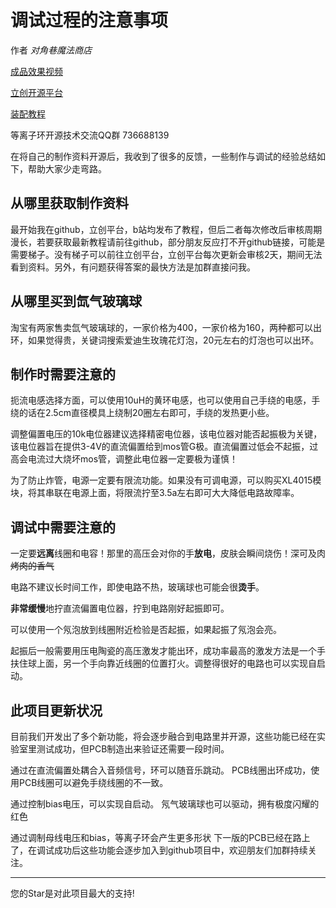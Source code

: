 # 调试过程的注意事项

作者 *对角巷魔法商店*

[成品效果视频](https://www.bilibili.com/video/BV1YQ4y157gs)

[立创开源平台](https://oshwhub.com/skylake/plasmatoroid-drive-circuit)

[装配教程](./Tutorial.md)

等离子环开源技术交流QQ群 736688139

在将自己的制作资料开源后，我收到了很多的反馈，一些制作与调试的经验总结如下，帮助大家少走弯路。

## 从哪里获取制作资料

最开始我在github，立创平台，b站均发布了教程，但后二者每次修改后审核周期漫长，若要获取最新教程请前往github，部分朋友反应打不开github链接，可能是需要梯子。没有梯子可以前往立创平台，立创平台每次更新会审核2天，期间无法看到资料。另外，有问题获得答案的最快方法是加群直接问我。

## 从哪里买到氙气玻璃球

淘宝有两家售卖氙气玻璃球的，一家价格为400，一家价格为160，两种都可以出环，如果觉得贵，关键词搜索爱迪生玫瑰花灯泡，20元左右的灯泡也可以出环。

## 制作时需要注意的

扼流电感选择方面，可以使用10uH的黄环电感，也可以使用自己手绕的电感，手绕的话在2.5cm直径模具上绕制20圈左右即可，手绕的发热更小些。

调整偏置电压的10k电位器建议选择精密电位器，该电位器对能否起振极为关键，该电位器旨在提供3-4V的直流偏置给到mos管G极。直流偏置过低会不起振，过高会电流过大烧坏mos管，调整此电位器一定要极为谨慎！

为了防止炸管，电源一定要有限流功能。如果没有可调电源，可以购买XL4015模块，将其串联在电源上面，将限流拧至3.5a左右即可大大降低电路故障率。

## 调试中需要注意的

一定要**远离**线圈和电容！那里的高压会对你的手**放电**，皮肤会瞬间烧伤！深可及肉~~烤肉的香气~~

电路不建议长时间工作，即使电路不热，玻璃球也可能会很**烫手**。

**非常缓慢**地拧直流偏置电位器，拧到电路刚好起振即可。

可以使用一个氖泡放到线圈附近检验是否起振，如果起振了氖泡会亮。

起振后一般需要用压电陶瓷的高压激发才能出环，成功率最高的激发方法是一个手扶住球上面，另一个手向靠近线圈的位置打火。调整得很好的电路也可以实现自启动。


## 此项目更新状况

目前我们开发出了多个新功能，将会逐步融合到电路里并开源，这些功能已经在实验室里测试成功，但PCB制造出来验证还需要一段时间。

通过在直流偏置处耦合入音频信号，环可以随音乐跳动。
PCB线圈出环成功，使用PCB线圈可以避免手绕线圈的不一致。


通过控制bias电压，可以实现自启动。
氖气玻璃球也可以驱动，拥有极度闪耀的红色


通过调制母线电压和bias，等离子环会产生更多形状
下一版的PCB已经在路上了，在调试成功后这些功能会逐步加入到github项目中，欢迎朋友们加群持续关注。

---

您的Star是对此项目最大的支持!